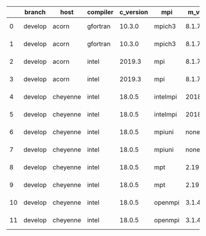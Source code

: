 |    | branch   | host     | compiler   | c_version   | mpi      | m_version   | o_g   | os    | build   |   u_pass |   u_fail |   s_pass |   s_fail |   e_pass |   e_fail |   nuopc_pass |   nuopc_fail | artifacts_hash                                                                                                                                                 | modified                   |
|----|----------|----------|------------|-------------|----------|-------------|-------|-------|---------|----------|----------|----------|----------|----------|----------|--------------|--------------|----------------------------------------------------------------------------------------------------------------------------------------------------------------|----------------------------|
|  0 | develop  | acorn    | gfortran   | 10.3.0      | mpich3   | 8.1.7       | O     | Linux | Fail    |    13685 |        0 |       49 |        0 |       80 |        0 |           50 |            0 | [artifacts](https://github.com/esmf-org/esmf-test-artifacts/tree/78f1afd5ffa13e304e99795c1cb3121fb492568a/develop/acorn/gfortran/10.3.0/O/mpich3/8.1.7)        | 2022-03-08 23:07:14.658125 |
|  1 | develop  | acorn    | gfortran   | 10.3.0      | mpich3   | 8.1.7       | g     | Linux | Fail    |    13685 |        0 |       49 |        0 |       80 |        0 |           50 |            0 | [artifacts](https://github.com/esmf-org/esmf-test-artifacts/tree/7129810731714dfd62e3a2050af51efedf723c37/develop/acorn/gfortran/10.3.0/g/mpich3/8.1.7)        | 2022-03-08 23:07:14.658130 |
|  2 | develop  | acorn    | intel      | 2019.3      | mpi      | 8.1.7       | O     | Linux | Fail    |    13685 |        0 |       49 |        0 |       80 |        0 |           50 |            0 | [artifacts](https://github.com/esmf-org/esmf-test-artifacts/tree/37d001e59f489246e87e4adde8109d783708e90c/develop/acorn/intel/2019.3/O/mpi/8.1.7)              | 2022-03-08 23:07:14.658076 |
|  3 | develop  | acorn    | intel      | 2019.3      | mpi      | 8.1.7       | g     | Linux | Fail    |    13685 |        0 |       49 |        0 |       80 |        0 |           50 |            0 | [artifacts](https://github.com/esmf-org/esmf-test-artifacts/tree/159fcf9b83c64b2ca9144b5610dbcb5419e6885e/develop/acorn/intel/2019.3/g/mpi/8.1.7)              | 2022-03-08 23:07:14.658118 |
|  4 | develop  | cheyenne | intel      | 18.0.5      | intelmpi | 2018.4.274  | O     | Linux | Fail    |    13685 |        0 |       49 |        0 |       80 |        0 |           50 |            0 | [artifacts](https://github.com/esmf-org/esmf-test-artifacts/tree/dea8c8633acce12a8e87190885df327ff5537c69/develop/cheyenne/intel/18.0.5/O/intelmpi/2018.4.274) | 2022-03-08 23:08:27.134505 |
|  5 | develop  | cheyenne | intel      | 18.0.5      | intelmpi | 2018.4.274  | g     | Linux | Fail    |    13685 |        0 |       49 |        0 |       80 |        0 |           50 |            0 | [artifacts](https://github.com/esmf-org/esmf-test-artifacts/tree/b41ad1ba6bdb8bf24751b1260e7563d4cad8ab76/develop/cheyenne/intel/18.0.5/g/intelmpi/2018.4.274) | 2022-03-08 23:08:27.134523 |
|  6 | develop  | cheyenne | intel      | 18.0.5      | mpiuni   | none        | O     | Linux | Fail    |    12158 |        0 |        8 |        0 |       43 |        0 |            0 |           50 | [artifacts](https://github.com/esmf-org/esmf-test-artifacts/tree/dce37d167c6e7fff74357fe224cc6bd37e36c5e1/develop/cheyenne/intel/18.0.5/O/mpiuni/none)         | 2022-03-08 23:08:27.134469 |
|  7 | develop  | cheyenne | intel      | 18.0.5      | mpiuni   | none        | g     | Linux | Fail    |    12158 |        0 |        8 |        0 |       43 |        0 |            0 |           50 | [artifacts](https://github.com/esmf-org/esmf-test-artifacts/tree/1d7990bae5546f0aa6bc054d966f3879f8dc4ee9/develop/cheyenne/intel/18.0.5/g/mpiuni/none)         | 2022-03-08 23:08:27.134515 |
|  8 | develop  | cheyenne | intel      | 18.0.5      | mpt      | 2.19        | O     | Linux | Fail    |    13685 |        0 |       49 |        0 |       80 |        0 |           50 |            0 | [artifacts](https://github.com/esmf-org/esmf-test-artifacts/tree/9d37a0b49e6617da09fe5262c334aae0f59410d7/develop/cheyenne/intel/18.0.5/O/mpt/2.19)            | 2022-03-08 23:08:27.134494 |
|  9 | develop  | cheyenne | intel      | 18.0.5      | mpt      | 2.19        | g     | Linux | Fail    |    13685 |        0 |       49 |        0 |       80 |        0 |           50 |            0 | [artifacts](https://github.com/esmf-org/esmf-test-artifacts/tree/85960f541739cef67d170118f3f7414e07f36569/develop/cheyenne/intel/18.0.5/g/mpt/2.19)            | 2022-03-08 23:08:27.134510 |
| 10 | develop  | cheyenne | intel      | 18.0.5      | openmpi  | 3.1.4       | O     | Linux | Fail    |    13685 |        0 |       49 |        0 |       80 |        0 |           50 |            0 | [artifacts](https://github.com/esmf-org/esmf-test-artifacts/tree/7f234936b49d1cee5bea83d20cb89e1733e7f5bf/develop/cheyenne/intel/18.0.5/O/openmpi/3.1.4)       | 2022-03-08 23:08:27.134519 |
| 11 | develop  | cheyenne | intel      | 18.0.5      | openmpi  | 3.1.4       | g     | Linux | Fail    |    13685 |        0 |       49 |        0 |       80 |        0 |           50 |            0 | [artifacts](https://github.com/esmf-org/esmf-test-artifacts/tree/7bfbb5cd93809082db8f5f8cdd9d89dd705cc6d9/develop/cheyenne/intel/18.0.5/g/openmpi/3.1.4)       | 2022-03-08 23:08:27.134500 |